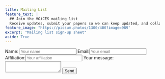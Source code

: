 ```yaml
---
title: Mailing List
feature_text: |
  ## Join the VOiCES mailing list
  Receive updates, submit your papers so we can keep updated, and collaborate with us
feature_image: "https://picsum.photos/1300/400?image=989"
excerpt: "Mailing list sign-up sheet"
aside: True
---
```


<!-- modify this form HTML and place wherever you want your form -->
<body>
<form action="https://formspree.io/xaywayar" method="POST">
  <label>
    Name:
    <input type="text" name="Name", placeholder="Your name"/>
  </label>
    Email:<input type="text" name="_replyto", placeholder="Your email">
    Affiliation:<input type="text" name="Affiliation", placeholder="Your affiliation">
    Your message:<textarea name="message"></textarea>
<button type="submit">Send</button>
</form>
</body>
